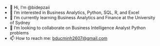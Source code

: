 - 👋 Hi, I’m @bidepzaii
- 👀 I’m interested in Business Analytics, Python, SQL, R, and Excel
- 🌱 I’m currently learning Business Analytics and Finance at the University of Sydney
- 💞️ I’m looking to collaborate on Business Intelligence Analyst Python problems
- 📫 How to reach me: bducminh2607@gmail.com

<!---
bidepzaii/bidepzaii is a ✨ special ✨ repository because its `README.md` (this file) appears on your GitHub profile.
You can click the Preview link to take a look at your changes.
--->
